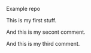 Example repo

This is my first stuff.

And this is my secont comment.

And this is my third comment.